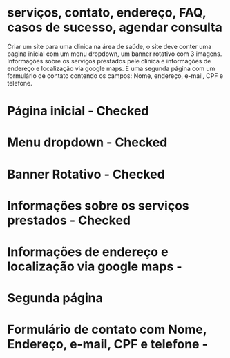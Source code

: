 # serviços, contato, endereço, FAQ, casos de sucesso, agendar consulta

Criar um site para uma clinica na área de saúde, o site deve conter uma pagina inicial com um menu dropdown, um banner rotativo com 3 imagens. Informações sobre os serviços prestados pele clinica e informações de endereço e localização via google maps. E uma segunda página com um formulário de contato contendo os campos: Nome, endereço, e-mail, CPF e telefone.

# Página inicial - Checked
# Menu dropdown - Checked
# Banner Rotativo - Checked
# Informações sobre os serviços prestados - Checked
# Informações de endereço e localização via google maps - 

# Segunda página 
# Formulário de contato com Nome, Endereço, e-mail, CPF e telefone -